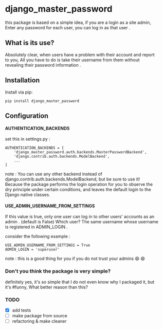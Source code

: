 # django_master_password

this package is based on a simple idea, if you are a login as a site admin, Enter any password for each user, you can log in as that user .

## What is its use?
Absolutely clear, when users have a problem with their account and report to you, All you have to do is take their username from them without revealing their password information .

Installation
-----------------
Install via pip:
```
pip install django_master_password
```

Configuration
-----------------
#### AUTHENTICATION_BACKENDS
set this in settings.py :
```
AUTHENTICATION_BACKENDS = [
    'django_master_password.auth.backends.MasterPasswordBackend',
    'django.contrib.auth.backends.ModelBackend',
    ...
]
```
note : You can use any other backend instead of django.contrib.auth.backends.ModelBackend, but be sure to use it!
Because the package performs the login operation for you to observe the dry principle under certain conditions, and leaves the default login to the Django native classes.

#### USE_ADMIN_USERNAME_FROM_SETTINGS
If this value is true, only one user can log in to other users' accounts as an admin . (default is False)
Which user? The same username whose username is registered in ADMIN_LOGIN .

consider the following example :
```
USE_ADMIN_USERNAME_FROM_SETTINGS = True
ADMIN_LOGIN = 'superuser'
```

note : this is a good thing for you if you do not trust your admins :smile: :smile:

### Don't you think the package is very simple?
definitely yes, it's so simple that I do not even know why I packaged it,
but it's #funny, What better reason than this?

### TODO

- [x] add tests
- [ ] make package from source
- [ ] refactoring & make cleaner
